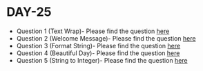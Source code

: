 # DAY-25

* Question 1 (Text Wrap)- Please find the question [here](./Question-1/question.pdf)
* Question 2 (Welcome Message)- Please find the question [here](./Question-2/question.pdf)
* Question 3 (Format String)- Please find the question [here](./Question-3/question.pdf)
* Question 4 (Beautiful Day)- Please find the question [here](./Question-4/question.pdf)
* Question 5 (String to Integer)- Please find the question [here](https://leetcode.com/problems/string-to-integer-atoi/)
